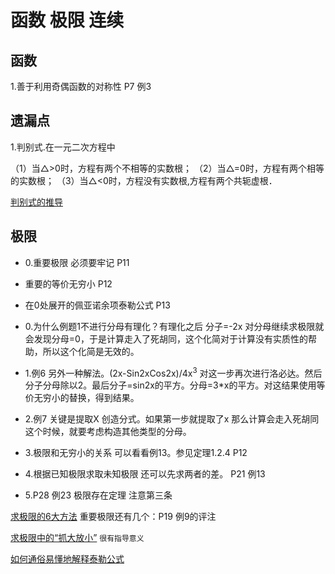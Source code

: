 # 函数 极限 连续

## 函数
1.善于利用奇偶函数的对称性 P7 例3


## 遗漏点
1.判别式.在一元二次方程中

（1）当△>0时，方程有两个不相等的实数根；
（2）当△=0时，方程有两个相等的实数根；
（3）当△<0时，方程没有实数根,方程有两个共轭虚根．

[判别式的推导](https://baike.baidu.com/item/%E5%88%A4%E5%88%AB%E5%BC%8F)

## 极限
* 0.重要极限 必须要牢记 P11 

* 重要的等价无穷小 P12

* 在0处展开的佩亚诺余项泰勒公式 P13

* 0.为什么例题1不进行分母有理化？有理化之后 分子=-2x 对分母继续求极限就会发现分母=0，于是计算走入了死胡同，这个化简对于计算没有实质性的帮助，所以这个化简是无效的。

* 1.例6 另外一种解法。(2x-Sin2xCos2x)/4x<sup>3</sup> 对这一步再次进行洛必达。然后分子分母除以2。最后分子=sin2x的平方。分母=3*x的平方。对这结果使用等价无穷小的替换，得到结果。

* 2.例7 关键是提取X 创造分式。如果第一步就提取了x 那么计算会走入死胡同 这个时候，就要考虑构造其他类型的分母。

* 3.极限和无穷小的关系 可以看看例13。参见定理1.2.4 P12

* 4.根据已知极限求取未知极限 还可以先求两者的差。 P21 例13

* 5.P28 例23 极限存在定理 注意第三条



[求极限的6大方法](https://zhuanlan.zhihu.com/p/32871279)
重要极限还有几个：P19 例9的评注

[求极限中的“抓大放小”](https://zhuanlan.zhihu.com/p/28795794) `很有指导意义`

[如何通俗易懂地解释泰勒公式](https://www.matongxue.com/madocs/7.html)








